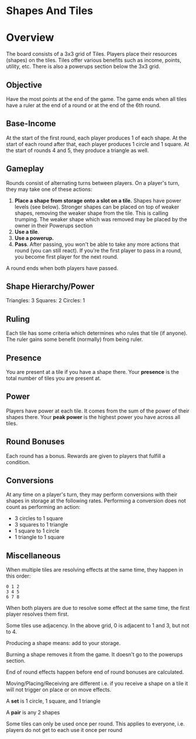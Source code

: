 # Shapes And Tiles

# Overview
The board consists of a 3x3 grid of Tiles. Players place their resources (shapes) on the tiles. Tiles offer various benefits such as income, points, utility, etc. There is also a powerups section below the 3x3 grid.

## Objective
Have the most points at the end of the game. The game ends when all tiles have a ruler at the end of a round or at the end of the 6th round.

## Base-Income
At the start of the first round, each player produces 1 of each shape.
At the start of each round after that, each player produces 1 circle and 1 square.
At the start of rounds 4 and 5, they produce a triangle as well.

## Gameplay

Rounds consist of alternating turns between players. On a player's turn, they may take one of these actions:

1. **Place a shape from storage onto a slot on a tile.** Shapes have power levels (see below). Stronger shapes can be placed on top of weaker shapes, removing the weaker shape from the tile. This is calling trumping. The weaker shape which was removed may be placed by the owner in their Powerups section
2. **Use a tile**.
3. **Use a powerup.**
4. **Pass**. After passing, you won't be able to take any more actions that round (you can still react). If you're the first player to pass in a round, you become first player for the next round.

A round ends when both players have passed. 

## Shape Hierarchy/Power

Triangles: 3
Squares: 2
Circles: 1

## Ruling
Each tile has some criteria which determines who rules that tile (if anyone). The ruler gains some benefit (normally) from being ruler. 

## Presence
You are present at a tile if you have a shape there. Your **presence** is the total number of tiles you are present at.

## Power
Players have power at each tile. It comes from the sum of the power of their shapes there. Your **peak power** is the highest power you have across all tiles.

## Round Bonuses
Each round has a bonus. Rewards are given to players that fulfill a condition.

## Conversions
At any time on a player's turn, they may perform conversions with their shapes in storage at the following rates. Performing a conversion does not count as performing an action:

- 3 circles to 1 square
- 3 squares to 1 triangle
- 1 square to 1 circle
- 1 triangle to 1 square

## Miscellaneous

When multiple tiles are resolving effects at the same time, they happen in this order:

```
0 1 2 
3 4 5 
6 7 8
```

When both players are due to resolve some effect at the same time, the first player resolves them first. 

Some tiles use adjacency. In the above grid, 0 is adjacent to 1 and 3, but not to 4. 

Producing a shape means: add to your storage.

Burning a shape removes it from the game. It doesn't go to the powerups section.

End of round effects happen before end of round bonuses are calculated.

Moving/Placing/Receiving are different i.e. if you receive a shape on a tile it will not trigger on place or on move effects.

A **set** is 1 circle, 1 square, and 1 triangle

A **pair** is any 2 shapes

Some tiles can only be used once per round. This applies to everyone, i.e. players do not get to each use it once per round